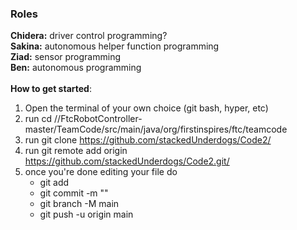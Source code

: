 ### Roles

**Chidera:** driver control programming?<br/>
**Sakina:** autonomous helper function programming<br/>
**Ziad:** sensor programming<br/>
**Ben:** autonomous programming<br/>
<br/>
**How to get started**:
<br/>
1. Open the terminal of your own choice (git bash, hyper, etc)
2. run cd <project directory>//FtcRobotController-master/TeamCode/src/main/java/org/firstinspires/ftc/teamcode
3. run git clone https://github.com/stackedUnderdogs/Code2/
4. run git remote add origin https://github.com/stackedUnderdogs/Code2.git/
5. once you're done editing your file do
    * git add <file>
    * git commit -m "<message>"
    * git branch -M main
    * git push -u origin main